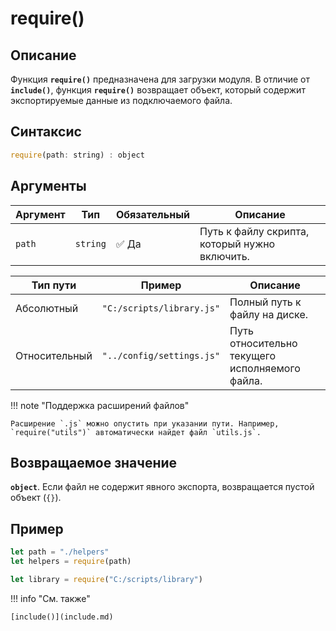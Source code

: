 # require()

## Описание
Функция **`require()`** предназначена для загрузки модуля. В отличие от **`include()`**, функция **`require()`** возвращает объект, который содержит экспортируемые данные из подключаемого файла.
 
## Синтаксис
``` javascript
require(path: string) : object
``` 

## Аргументы
| Аргумент | Тип      | Обязательный | Описание                                      |
|----------|----------|--------------|-----------------------------------------------|
| `path`   | `string` | ✅ Да         | Путь к файлу скрипта, который нужно включить. |

| Тип пути     | Пример                        | Описание                                              |
|--------------|-------------------------------|--------------------------------------------------------|
| Абсолютный   | `"C:/scripts/library.js"`     | Полный путь к файлу на диске.                          |
| Относительный| `"../config/settings.js"`     | Путь относительно текущего исполняемого файла.             |

!!! note "Поддержка расширений файлов"

    Расширение `.js` можно опустить при указании пути. Например, `require("utils")` автоматически найдет файл `utils.js`.


## Возвращаемое значение
**`object`**. Если файл не содержит явного экспорта, возвращается пустой объект (`{}`). 


## Пример
``` javascript linenums="1"
let path = "./helpers"
let helpers = require(path)

let library = require("C:/scripts/library")
``` 

!!! info "См. также"

    [include()](include.md)	
